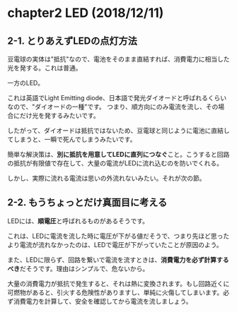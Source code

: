 # chapter2 LED (2018/12/11)

## 2-1. とりあえずLEDの点灯方法

豆電球の実体は"抵抗"なので、電池をそのまま直結すれば、消費電力に相当した光を発する。これは普通。

一方のLED。

これは英語でLight Emitting diode、日本語で発光ダイオードと呼ばれるくらいなので、"ダイオードの一種"です。
つまり、順方向にのみ電流を流し、その場合にだけ光を発するみたいです。

したがって、ダイオードは抵抗ではないため、豆電球と同じように電池に直結してしまうと、一瞬で死んでしまうみたいです。

簡単な解決策は、**別に抵抗を用意してLEDに直列につなぐ**こと。こうすると回路の抵抗が有限値で存在して、大量の電流がLEDに流れ込むのを防いでくれる。

しかし、実際に流れる電流は思いの外流れないみたい。それが次の節。


## 2-2. もうちょっとだけ真面目に考える

LEDには、**順電圧**と呼ばれるものがあるそうです。

これは、LEDに電流を流した時に電圧が下がる値だそうで、つまり先ほど思ったより電流が流れなかったのは、LEDで電圧が下がっていたことが原因のよう。

また、LEDに限らず、回路を繋いで電流を流すときは、**消費電力を必ず計算するべき**だそうです。理由はシンプルで、危ないから。

大量の消費電力が抵抗で発生すると、それは熱に変換されます。もし回路近くに可燃物があると、引火する危険性がありますし、単純に火傷してしまいます。必ず消費電力を計算して、安全を確認してから電流を流しましょう。

